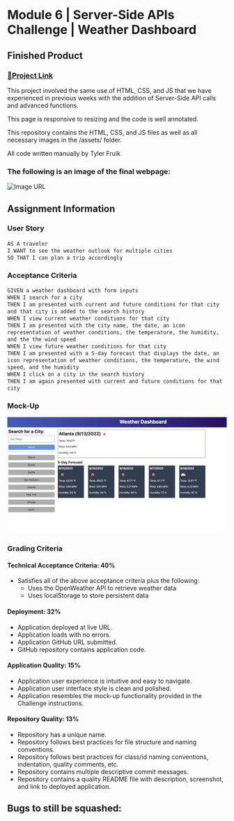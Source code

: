 # Module 6 | Server-Side APIs Challenge | Weather Dashboard

## Finished Product

### [🔗Project Link](https://tylerfruik.github.io/weather-dashboard/)
This project involved the same use of HTML, CSS, and JS that we have experienced in previous weeks with the addition of Server-Side API calls and advanced functions.

This page is responsive to resizing and the code is well annotated.

This repository contains the HTML, CSS, and JS files as well as all necessary images in the /assets/ folder.

All code written manually by Tyler Fruik

### The following is an image of the final webpage:
![Image URL](.assets/images/preview.png)

## Assignment Information

### User Story
```
AS A traveler
I WANT to see the weather outlook for multiple cities
SO THAT I can plan a trip accordingly
```

### Acceptance Criteria
```
GIVEN a weather dashboard with form inputs
WHEN I search for a city
THEN I am presented with current and future conditions for that city and that city is added to the search history
WHEN I view current weather conditions for that city
THEN I am presented with the city name, the date, an icon representation of weather conditions, the temperature, the humidity, and the the wind speed
WHEN I view future weather conditions for that city
THEN I am presented with a 5-day forecast that displays the date, an icon representation of weather conditions, the temperature, the wind speed, and the humidity
WHEN I click on a city in the search history
THEN I am again presented with current and future conditions for that city
```
### Mock-Up
![Image URL](./assets/images/mockup.png)

### Grading Criteria

#### Technical Acceptance Criteria: 40%
- Satisfies all of the above acceptance criteria plus the following:
	- Uses the OpenWeather API to retrieve weather data
	- Uses localStorage to store persistent data

#### Deployment: 32%
- Application deployed at live URL.
- Application loads with no errors.
- Application GitHub URL submitted.
- GitHub repository contains application code.

#### Application Quality: 15%
- Application user experience is intuitive and easy to navigate.
- Application user interface style is clean and polished.
- Application resembles the mock-up functionality provided in the Challenge instructions.

#### Repository Quality: 13%
- Repository has a unique name.
- Repository follows best practices for file structure and naming conventions.
- Repository follows best practices for class/id naming conventions, indentation, quality comments, etc.
- Repository contains multiple descriptive commit messages.
- Repository contains a quality README file with description, screenshot, and link to deployed application.

## Bugs to still be squashed:
